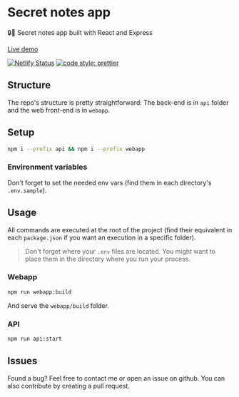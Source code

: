 # Secret notes app
🔒📝 Secret notes app built with React and Express

[Live demo](https://secret-notes-app.netlify.app/)

[![Netlify Status](https://api.netlify.com/api/v1/badges/8ccd279a-a08e-4ce1-b051-324b4ba3a7f3/deploy-status)](https://app.netlify.com/sites/secret-notes-app/deploys)
[![code style: prettier](https://img.shields.io/badge/code_style-prettier-ff69b4.svg?style=flat-square)](https://github.com/prettier/prettier)

## Structure
The repo's structure is pretty straightforward: The back-end is in `api` folder and the web front-end is in `webapp`.

## Setup
```bash
npm i --prefix api && npm i --prefix webapp 
```

### Environment variables
Don't forget to set the needed env vars (find them in each directory's `.env.sample`).

## Usage
All commands are executed at the root of the project (find their equivalent in each `package.json` if you want an execution in a specific folder).

> Don't forget where your `.env` files are located. You might want to place them in the directory where you run your process.

### Webapp
```bash
npm run webapp:build
```
And serve the `webapp/build` folder.

### API
```bash
npm run api:start
```

## Issues
Found a bug? Feel free to contact me or open an issue on github. You can also contribute by creating a pull request.
